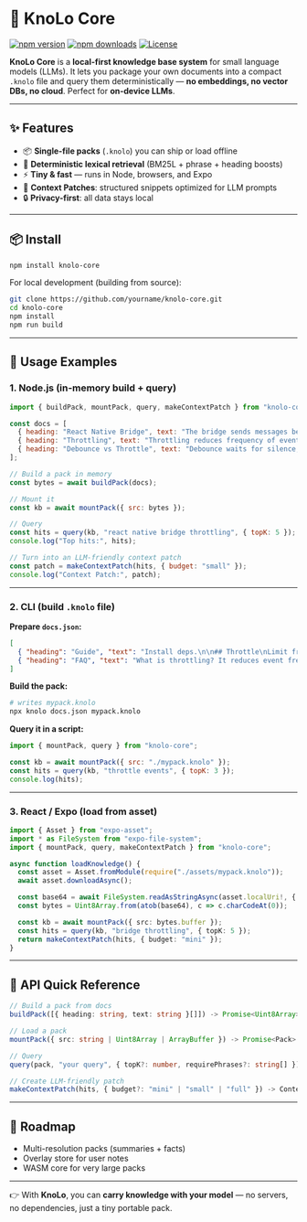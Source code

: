 

# 🧠 KnoLo Core

[![npm version](https://img.shields.io/npm/v/knolo-core.svg)](https://www.npmjs.com/package/knolo-core)
[![npm downloads](https://img.shields.io/npm/dm/knolo-core.svg)](https://www.npmjs.com/package/knolo-core)
[![License](https://img.shields.io/npm/l/knolo-core.svg)](./LICENSE)

**KnoLo Core** is a **local-first knowledge base system** for small language models (LLMs).
It lets you package your own documents into a compact `.knolo` file and query them deterministically — **no embeddings, no vector DBs, no cloud**. Perfect for **on-device LLMs**.

---

## ✨ Features

* 📦 **Single-file packs** (`.knolo`) you can ship or load offline
* 🔎 **Deterministic lexical retrieval** (BM25L + phrase + heading boosts)
* ⚡ **Tiny & fast** — runs in Node, browsers, and Expo
* 📑 **Context Patches**: structured snippets optimized for LLM prompts
* 🔒 **Privacy-first**: all data stays local

---

## 📦 Install

```bash
npm install knolo-core
```

For local development (building from source):

```bash
git clone https://github.com/yourname/knolo-core.git
cd knolo-core
npm install
npm run build
```

---

## 🚀 Usage Examples

### 1. Node.js (in-memory build + query)

```js
import { buildPack, mountPack, query, makeContextPatch } from "knolo-core";

const docs = [
  { heading: "React Native Bridge", text: "The bridge sends messages between JS and native. You can throttle events to reduce jank." },
  { heading: "Throttling", text: "Throttling reduces frequency of events to avoid flooding the bridge." },
  { heading: "Debounce vs Throttle", text: "Debounce waits for silence, throttle guarantees a max rate." }
];

// Build a pack in memory
const bytes = await buildPack(docs);

// Mount it
const kb = await mountPack({ src: bytes });

// Query
const hits = query(kb, "react native bridge throttling", { topK: 5 });
console.log("Top hits:", hits);

// Turn into an LLM-friendly context patch
const patch = makeContextPatch(hits, { budget: "small" });
console.log("Context Patch:", patch);
```

---

### 2. CLI (build `.knolo` file)

**Prepare `docs.json`:**

```json
[
  { "heading": "Guide", "text": "Install deps.\n\n## Throttle\nLimit frequency of events." },
  { "heading": "FAQ", "text": "What is throttling? It reduces event frequency." }
]
```

**Build the pack:**

```bash
# writes mypack.knolo
npx knolo docs.json mypack.knolo
```

**Query it in a script:**

```js
import { mountPack, query } from "knolo-core";

const kb = await mountPack({ src: "./mypack.knolo" });
const hits = query(kb, "throttle events", { topK: 3 });
console.log(hits);
```

---

### 3. React / Expo (load from asset)

```ts
import { Asset } from "expo-asset";
import * as FileSystem from "expo-file-system";
import { mountPack, query, makeContextPatch } from "knolo-core";

async function loadKnowledge() {
  const asset = Asset.fromModule(require("./assets/mypack.knolo"));
  await asset.downloadAsync();

  const base64 = await FileSystem.readAsStringAsync(asset.localUri!, { encoding: FileSystem.EncodingType.Base64 });
  const bytes = Uint8Array.from(atob(base64), c => c.charCodeAt(0));

  const kb = await mountPack({ src: bytes.buffer });
  const hits = query(kb, "bridge throttling", { topK: 5 });
  return makeContextPatch(hits, { budget: "mini" });
}
```

---

## 📑 API Quick Reference

```ts
// Build a pack from docs
buildPack([{ heading: string, text: string }[]]) -> Promise<Uint8Array>

// Load a pack
mountPack({ src: string | Uint8Array | ArrayBuffer }) -> Promise<Pack>

// Query
query(pack, "your query", { topK?: number, requirePhrases?: string[] }) -> Hit[]

// Create LLM-friendly patch
makeContextPatch(hits, { budget?: "mini" | "small" | "full" }) -> ContextPatch
```

---

## 🔮 Roadmap

* Multi-resolution packs (summaries + facts)
* Overlay store for user notes
* WASM core for very large packs

---

👉 With **KnoLo**, you can **carry knowledge with your model** — no servers, no dependencies, just a tiny portable pack.


